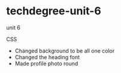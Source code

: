 # techdegree-unit-6
 unit 6

CSS
- Changed background to be all one color
- Changed the heading font
- Made profile photo round